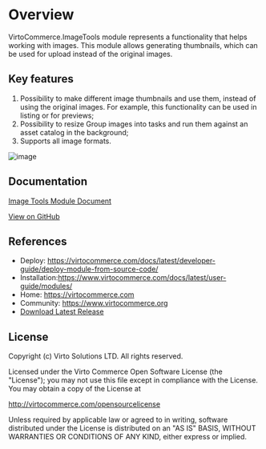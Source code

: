 
# Overview

VirtoCommerce.ImageTools module represents a functionality that helps working with images. This module allows generating thumbnails, which can be used for upload instead of the original images.

## Key features

1. Possibility to make different image thumbnails and use them, instead of using the  original images. For example, this functionality can be used in listing or for previews;
1. Possibility to resize Group images into tasks and run them against an asset catalog in the background;
1. Supports all image formats.

![image](https://user-images.githubusercontent.com/20122385/36428926-e483c5e6-1659-11e8-88aa-e4dc2b95b50b.png)

## Documentation

[Image Tools Module Document](/docs/index.md)

[View on GitHub](https://github.com/VirtoCommerce/vc-module-image-tools)

## References

* Deploy: https://virtocommerce.com/docs/latest/developer-guide/deploy-module-from-source-code/
* Installation:https://www.virtocommerce.com/docs/latest/user-guide/modules/
* Home: https://virtocommerce.com
* Community: https://www.virtocommerce.org
* [Download Latest Release](https://github.com/VirtoCommerce/vc-module-image-tools/releases)

## License

Copyright (c) Virto Solutions LTD.  All rights reserved.

Licensed under the Virto Commerce Open Software License (the "License"); you
may not use this file except in compliance with the License. You may
obtain a copy of the License at

http://virtocommerce.com/opensourcelicense

Unless required by applicable law or agreed to in writing, software
distributed under the License is distributed on an "AS IS" BASIS,
WITHOUT WARRANTIES OR CONDITIONS OF ANY KIND, either express or
implied.
